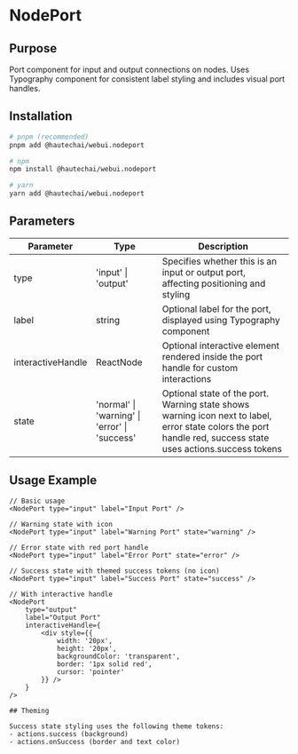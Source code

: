 # NodePort

## Purpose

Port component for input and output connections on nodes. Uses Typography component for consistent label styling and includes visual port handles.

## Installation

```bash
# pnpm (recommended)
pnpm add @hautechai/webui.nodeport

# npm
npm install @hautechai/webui.nodeport

# yarn
yarn add @hautechai/webui.nodeport
```

## Parameters

| Parameter         | Type                                          | Description                                                                                                                                                   |
| ----------------- | --------------------------------------------- | ------------------------------------------------------------------------------------------------------------------------------------------------------------- |
| type              | 'input' \| 'output'                           | Specifies whether this is an input or output port, affecting positioning and styling                                                                          |
| label             | string                                        | Optional label for the port, displayed using Typography component                                                                                             |
| interactiveHandle | ReactNode                                     | Optional interactive element rendered inside the port handle for custom interactions                                                                          |
| state             | 'normal' \| 'warning' \| 'error' \| 'success' | Optional state of the port. Warning state shows warning icon next to label, error state colors the port handle red, success state uses actions.success tokens |

## Usage Example

```tsx
// Basic usage
<NodePort type="input" label="Input Port" />

// Warning state with icon
<NodePort type="input" label="Warning Port" state="warning" />

// Error state with red port handle
<NodePort type="input" label="Error Port" state="error" />

// Success state with themed success tokens (no icon)
<NodePort type="input" label="Success Port" state="success" />

// With interactive handle
<NodePort
    type="output"
    label="Output Port"
    interactiveHandle={
        <div style={{
            width: '20px',
            height: '20px',
            backgroundColor: 'transparent',
            border: '1px solid red',
            cursor: 'pointer'
        }} />
    }
/>

## Theming

Success state styling uses the following theme tokens:
- actions.success (background)
- actions.onSuccess (border and text color)
```
